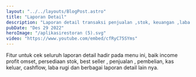 ```yaml
---
layout: "../../layouts/BlogPost.astro"
title: "Laporan Detail"
description: "Laporan detail transaksi penjualan ,stok, keuangan ,laba rugi aplikasi restoran resto-x web app"
pubDate: "Des 29 2022"
heroImage: "/aplikasirestoran (5).svg"
video: "https://www.youtube.com/embed/cfRyC75SYms"
---
```


Fitur untuk cek seluruh laporan detail hadir pada menu ini, baik income profit omset, persediaan stok, best seller , penjualan , pembelian, kas keluar, cashflow, laba rugi dan berbagai laporan detail lain nya.
